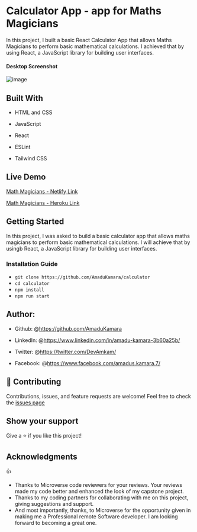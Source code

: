 # Calculator App - app for Maths Magicians

In this project, I built a basic React Calculator App that allows Maths Magicians to perform basic mathematical calculations.
I achieved that by using React, a JavaScript library for building user interfaces.

#### Desktop Screenshot
![image](https://user-images.githubusercontent.com/50941074/149154474-0794abaf-c7e4-49a3-916f-39add7aa9823.png)

## Built With

- HTML and CSS

- JavaScript
  
- React

- ESLint
  
- Tailwind CSS

## Live Demo

<a href="https://amkam-math-magicians.netlify.app/">Math Magicians - Netlify Link</a>

<a href="https://amkam-math-magician-app.herokuapp.com/">Math Magicians - Heroku Link</a>

## Getting Started

In this project, I was asked to build a basic calculator app that allows maths magicians to perform basic mathematical calculations.
I will achieve that by usingb React, a JavaScript library for building user interfaces.

### Installation Guide

- `git clone https://github.com/AmaduKamara/calculator`
- `cd calculator`
- `npm install`
- `npm run start`

## Author:

- Github: @<https://github.com/AmaduKamara>

- LinkedIn: @<https://www.linkedin.com/in/amadu-kamara-3b60a25b/>

- Twitter: @<https://twitter.com/DevAmkam/>

- Facebook: @<https://www.facebook.com/amadus.kamara.7/>

## 🤝 Contributing

Contributions, issues, and feature requests are welcome!
Feel free to check the <a href="#">issues page</a>

## Show your support

Give a ⭐️ if you like this project!

## Acknowledgments

👍

- Thanks to Microverse code reviewers for your reviews. Your reviews made my code better and enhanced the look of my capstone project.
- Thanks to my coding partners for collaborating with me on this project, giving suggestions and support.
- And most importantly, thanks, to Microverse for the opportunity given in making me a Professional remote Software developer. I am looking forward to becoming a great one.
